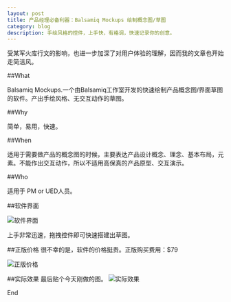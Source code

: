 ```yaml
---
layout: post
title: 产品经理必备利器：Balsamiq Mockups 绘制概念图/草图
category: blog
description: 手绘风格的控件，上手快，有格调，快速记录你的创意。
---
```



受某军火库行文的影响，也进一步加深了对用户体验的理解，因而我的文章也开始走简洁风。

##What

 Balsamiq Mockups.一个由Balsamiq工作室开发的快速绘制产品概念图/界面草图的软件。产出手绘风格、无交互动作的草图。

##Why

 简单，易用，快速。

##When

 适用于需要做产品的概念图的时候，主要表达产品设计概念、理念、基本布局，元素。不能作出交互动作，所以不适用高保真的产品原型、交互演示。

##Who

 适用于 PM or UED人员。

##软件界面

![软件界面](http://changshiban.qiniudn.com/post/bm_software_ui.png)

上手非常迅速，拖拽控件即可快速搭建出草图。

##正版价格
很不幸的是，软件的价格挺贵。正版购买费用：$79

![正版价格](http://changshiban.qiniudn.com/post/balsamiq_website_page.png)

##实际效果
最后贴个今天刚做的图。
![实际效果](http://changshiban.qiniudn.com/post/my_3_bm_pics.png)

End